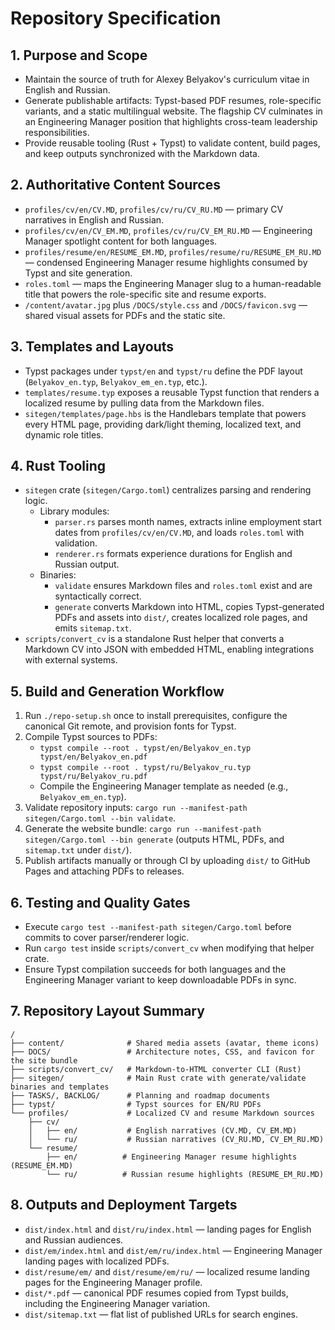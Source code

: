 # Repository Specification

## 1. Purpose and Scope
- Maintain the source of truth for Alexey Belyakov's curriculum vitae in English and Russian.
- Generate publishable artifacts: Typst-based PDF resumes, role-specific variants, and a static multilingual website. The flagship CV culminates in an Engineering Manager position that highlights cross-team leadership responsibilities.
- Provide reusable tooling (Rust + Typst) to validate content, build pages, and keep outputs synchronized with the Markdown data.

## 2. Authoritative Content Sources
- `profiles/cv/en/CV.MD`, `profiles/cv/ru/CV_RU.MD` — primary CV narratives in English and Russian.
- `profiles/cv/en/CV_EM.MD`, `profiles/cv/ru/CV_EM_RU.MD` — Engineering Manager spotlight content for both languages.
- `profiles/resume/en/RESUME_EM.MD`, `profiles/resume/ru/RESUME_EM_RU.MD` — condensed Engineering Manager resume highlights consumed by Typst and site generation.
- `roles.toml` — maps the Engineering Manager slug to a human-readable title that powers the role-specific site and resume exports.
- `/content/avatar.jpg` plus `/DOCS/style.css` and `/DOCS/favicon.svg` — shared visual assets for PDFs and the static site.

## 3. Templates and Layouts
- Typst packages under `typst/en` and `typst/ru` define the PDF layout (`Belyakov_en.typ`, `Belyakov_em_en.typ`, etc.).
- `templates/resume.typ` exposes a reusable Typst function that renders a localized resume by pulling data from the Markdown files.
- `sitegen/templates/page.hbs` is the Handlebars template that powers every HTML page, providing dark/light theming, localized text, and dynamic role titles.

## 4. Rust Tooling
- `sitegen` crate (`sitegen/Cargo.toml`) centralizes parsing and rendering logic.
  - Library modules:
    - `parser.rs` parses month names, extracts inline employment start dates from `profiles/cv/en/CV.MD`, and loads `roles.toml` with validation.
    - `renderer.rs` formats experience durations for English and Russian output.
  - Binaries:
    - `validate` ensures Markdown files and `roles.toml` exist and are syntactically correct.
    - `generate` converts Markdown into HTML, copies Typst-generated PDFs and assets into `dist/`, creates localized role pages, and emits `sitemap.txt`.
- `scripts/convert_cv` is a standalone Rust helper that converts a Markdown CV into JSON with embedded HTML, enabling integrations with external systems.

## 5. Build and Generation Workflow
1. Run `./repo-setup.sh` once to install prerequisites, configure the canonical Git remote, and provision fonts for Typst.
2. Compile Typst sources to PDFs:
   - `typst compile --root . typst/en/Belyakov_en.typ typst/en/Belyakov_en.pdf`
   - `typst compile --root . typst/ru/Belyakov_ru.typ typst/ru/Belyakov_ru.pdf`
   - Compile the Engineering Manager template as needed (e.g., `Belyakov_em_en.typ`).
3. Validate repository inputs: `cargo run --manifest-path sitegen/Cargo.toml --bin validate`.
4. Generate the website bundle: `cargo run --manifest-path sitegen/Cargo.toml --bin generate` (outputs HTML, PDFs, and `sitemap.txt` under `dist/`).
5. Publish artifacts manually or through CI by uploading `dist/` to GitHub Pages and attaching PDFs to releases.

## 6. Testing and Quality Gates
- Execute `cargo test --manifest-path sitegen/Cargo.toml` before commits to cover parser/renderer logic.
- Run `cargo test` inside `scripts/convert_cv` when modifying that helper crate.
- Ensure Typst compilation succeeds for both languages and the Engineering Manager variant to keep downloadable PDFs in sync.

## 7. Repository Layout Summary
```
/
├── content/              # Shared media assets (avatar, theme icons)
├── DOCS/                 # Architecture notes, CSS, and favicon for the site bundle
├── scripts/convert_cv/   # Markdown-to-HTML converter CLI (Rust)
├── sitegen/              # Main Rust crate with generate/validate binaries and templates
├── TASKS/, BACKLOG/      # Planning and roadmap documents
├── typst/                # Typst sources for EN/RU PDFs
└── profiles/             # Localized CV and resume Markdown sources
    ├── cv/
    │   ├── en/           # English narratives (CV.MD, CV_EM.MD)
    │   └── ru/           # Russian narratives (CV_RU.MD, CV_EM_RU.MD)
    └── resume/
        ├── en/          # Engineering Manager resume highlights (RESUME_EM.MD)
        └── ru/          # Russian resume highlights (RESUME_EM_RU.MD)
```

## 8. Outputs and Deployment Targets
- `dist/index.html` and `dist/ru/index.html` — landing pages for English and Russian audiences.
- `dist/em/index.html` and `dist/em/ru/index.html` — Engineering Manager landing pages with localized PDFs.
- `dist/resume/em/` and `dist/resume/em/ru/` — localized resume landing pages for the Engineering Manager profile.
- `dist/*.pdf` — canonical PDF resumes copied from Typst builds, including the Engineering Manager variation.
- `dist/sitemap.txt` — flat list of published URLs for search engines.
